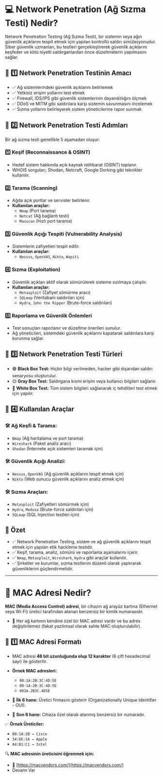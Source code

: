 # 💻 Network Penetration (Ağ Sızma Testi) Nedir?
Network Penetration Testing (Ağ Sızma Testi), bir sistemin veya ağın güvenlik açıklarını tespit etmek için yapılan kontrollü saldırı simülasyonudur. Siber güvenlik uzmanları, bu testleri gerçekleştirerek güvenlik açıklarını keşfeder ve kötü niyetli saldırganlardan önce düzeltmelerin yapılmasını sağlar.

## 🔹 1️⃣ Network Penetration Testinin Amacı
- ✅ Ağ sistemlerindeki güvenlik açıklarını belirlemek
- ✅ Yetkisiz erişim yollarını test etmek
- ✅ Firewall, IDS/IPS gibi güvenlik sistemlerinin dayanıklılığını ölçmek
- ✅ DDoS ve MITM gibi saldırılara karşı sistemin savunmasını incelemek
- ✅ Sızma yollarını belirleyerek sistem yöneticilerine rapor sunmak

## 🔹 2️⃣ Network Penetration Testi Adımları
Bir ağ sızma testi genellikle 5 aşamadan oluşur:

### 1️⃣ Keşif (Reconnaissance & OSINT)
- Hedef sistem hakkında açık kaynak istihbarat (OSINT) toplanır.
- WHOIS sorguları, Shodan, Netcraft, Google Dorking gibi teknikler kullanılır.

### 2️⃣ Tarama (Scanning)
- Ağda açık portlar ve servisler belirlenir.
- **Kullanılan araçlar:**
  - `Nmap` (Port tarama)
  - `Netcat` (Ağ bağlantı testi)
  - `Masscan` (Hızlı port tarama)

### 3️⃣ Güvenlik Açığı Tespiti (Vulnerability Analysis)
- Sistemlerin zafiyetleri tespit edilir.
- **Kullanılan araçlar:**
  - `Nessus`, `OpenVAS`, `Nikto`, `Wapiti`

### 4️⃣ Sızma (Exploitation)
- Güvenlik açıkları aktif olarak sömürülerek sisteme sızılmaya çalışılır.
- **Kullanılan araçlar:**
  - `Metasploit` (Zafiyet sömürme aracı)
  - `SQLmap` (Veritabanı saldırıları için)
  - `Hydra`, `John the Ripper` (Brute-force saldırıları)

### 5️⃣ Raporlama ve Güvenlik Önlemleri
- Test sonuçları raporlanır ve düzeltme önerileri sunulur.
- Ağ yöneticileri, sistemdeki güvenlik açıklarını kapatarak saldırılara karşı korunma sağlar.

## 🔹 3️⃣ Network Penetration Testi Türleri
- 🟢 **Black Box Test:** Hiçbir bilgi verilmeden, hacker gibi dışarıdan saldırı senaryosu oluşturulur.
- 🟡 **Gray Box Test:** Saldırgana kısmi erişim veya kullanıcı bilgileri sağlanır.
- 🔴 **White Box Test:** Tüm sistem bilgileri sağlanarak iç tehditleri test etmek için yapılır.

## 🔹 4️⃣ Kullanılan Araçlar
### 🛠 Ağ Keşfi & Tarama:
- `Nmap` (Ağ haritalama ve port tarama)
- `Wireshark` (Paket analiz aracı)
- `Shodan` (İnternete açık sistemleri taramak için)

### 🛠 Güvenlik Açığı Analizi:
- `Nessus`, `OpenVAS` (Ağ güvenlik açıklarını tespit etmek için)
- `Nikto` (Web sunucu güvenlik açıklarını analiz etmek için)

### 🛠 Sızma Araçları:
- `Metasploit` (Zafiyetleri sömürmek için)
- `Hydra`, `Medusa` (Brute-force saldırıları için)
- `SQLmap` (SQL Injection testleri için)

## 📌 Özet
- ✅ Network Penetration Testing, sistem ve ağ güvenlik açıklarını tespit etmek için yapılan etik hackleme testidir.
- ✅ Keşif, tarama, analiz, sömürü ve raporlama aşamalarını içerir.
- ✅ `Nmap`, `Metasploit`, `Wireshark`, `Hydra` gibi araçlar kullanılır.
- ✅ Şirketler ve kurumlar, sızma testlerini düzenli olarak yaptırarak güvenliklerini güçlendirmelidir.

---

# 🔹 MAC Adresi Nedir?
**MAC (Media Access Control) adresi**, bir cihazın ağ arayüz kartına (Ethernet veya Wi-Fi) üretici tarafından atanan benzersiz bir kimlik numarasıdır.
- 📌 Her ağ kartının kendine özel bir MAC adresi vardır ve bu adres değiştirilemez (fakat yazılımsal olarak sahte MAC oluşturulabilir).

## 📌 1️⃣ MAC Adresi Formatı
- MAC adresi **48 bit uzunluğunda olup 12 karakter** (6 çift hexadecimal sayı) ile gösterilir.
- **Örnek MAC adresleri:**
  - `00:1A:2B:3C:4D:5E`
  - `00-1A-2B-3C-4D-5E`
  - `001A.2B3C.4D5E`

- 📌 **İlk 6 hane:** Üretici firmasını gösterir (Organizationally Unique Identifier - OUI).
- 📌 **Son 6 hane:** Cihaza özel olarak atanmış benzersiz bir numaradır.

✅ **Örnek Üreticiler:**
- `00:1A:2B → Cisco`
- `34:DE:1A → Apple`
- `A4:B1:C1 → Intel`

🔍 **MAC adresinin üreticisini öğrenmek için:**
- 🔗 [https://macvendors.com/](https://macvendors.com/)
- Devamı Var
